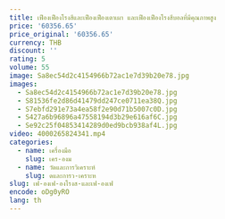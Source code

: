 ```yaml
---
title: เฟืองเฟืองโรงสีและเฟืองเฟืองเตาเผา และเฟืองเฟืองโรงสีบอลที่มีคุณภาพสูง
price: '60356.65'
price_original: '60356.65'
currency: THB
discount: ''
rating: 5
volume: 55
image: Sa8ec54d2c4154966b72ac1e7d39b20e78.jpg
images:
  - Sa8ec54d2c4154966b72ac1e7d39b20e78.jpg
  - S81536fe2d86d41479dd247ce0711ea38Q.jpg
  - S7ebfd291e73a4ea58f2e90d71b5007c0D.jpg
  - S427a6b96896a47558194d3b29e616af6C.jpg
  - Se92c25f04853414289d0ed9bcb938af4L.jpg
video: 4000265824341.mp4
categories:
  - name: เครื่องมือ
    slug: เคร-องม
  - name: วัดและการวิเคราะห์
    slug: ดและการว-เคราะห
slug: เฟ-องเฟ-องโรงส-และเฟ-องเฟ
encode: oDg0yRO
lang: th
---
```

  